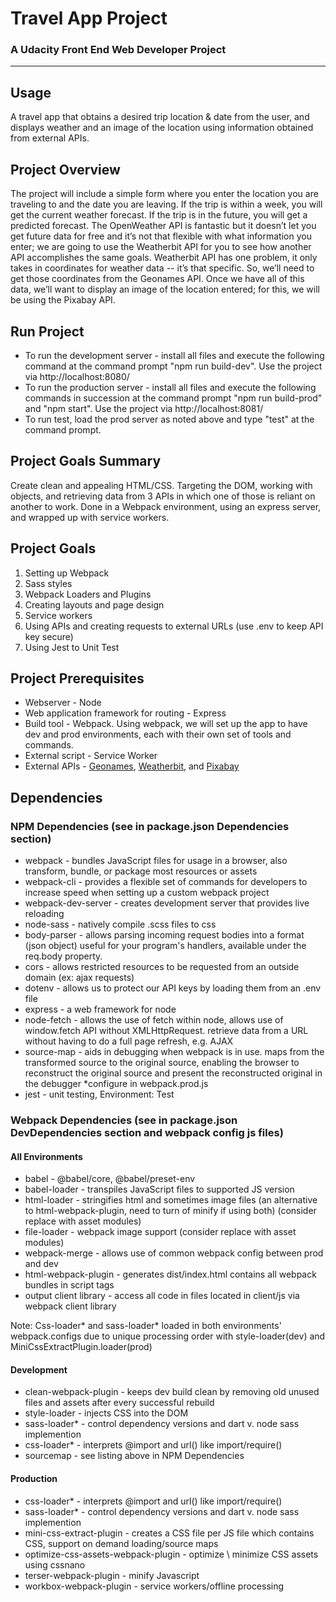 # Travel App Project
### A Udacity Front End Web Developer Project
- - -

## Usage
A travel app that obtains a desired trip location & date from the user, and displays weather and an image of the location using information obtained from external APIs.

## Project Overview
The project will include a simple form where you enter the location you are traveling to and the date you are leaving. If the trip is within a week, you will get the current weather forecast. If the trip is in the future, you will get a predicted forecast. The OpenWeather API is fantastic but it doesn’t let you get future data for free and it’s not that flexible with what information you enter; we are going to use the Weatherbit API for you to see how another API accomplishes the same goals. Weatherbit API has one problem, it only takes in coordinates for weather data -- it’s that specific. So, we’ll need to get those coordinates from the Geonames API. Once we have all of this data, we’ll want to display an image of the location entered; for this, we will be using the Pixabay API.

## Run Project
* To run the development server - install all files and execute the following command at the command prompt "npm run build-dev".  Use the project via http://localhost:8080/
* To run the production server - install all files and execute the following commands in succession at the command prompt "npm run build-prod" and "npm start".  Use the project via http://localhost:8081/
* To run test, load the prod server as noted above and type "test" at the command prompt.

## Project Goals Summary
Create clean and appealing HTML/CSS. Targeting the DOM, working with objects, and retrieving data from 3 APIs in which one of those is reliant on another to work. Done in a Webpack environment, using an express server, and wrapped up with service workers.

## Project Goals
1. Setting up Webpack
2. Sass styles
3. Webpack Loaders and Plugins
4. Creating layouts and page design
5. Service workers
6. Using APIs and creating requests to external URLs (use .env to keep API key secure)
7. Using Jest to Unit Test

## Project Prerequisites
- Webserver - Node
- Web application framework for routing - Express
- Build tool - Webpack. Using webpack, we will set up the app to have dev and prod environments, each with their own set of tools and commands.
- External script - Service Worker
- External APIs - [Geonames](http://www.geonames.org/export/web-services.html), [Weatherbit](https://www.weatherbit.io/account/create), and [Pixabay](https://pixabay.com/api/docs/)

## Dependencies
### NPM Dependencies (see in package.json Dependencies section)
- webpack - bundles JavaScript files for usage in a browser, also transform, bundle, or package most resources or assets
- webpack-cli - provides a flexible set of commands for developers to increase speed when setting up a custom webpack project
- webpack-dev-server - creates development server that provides live reloading
- node-sass - natively compile .scss files to css
- body-parser - allows parsing incoming request bodies into a format (json object) useful for your program's handlers, available under the req.body property.
- cors - allows restricted resources to be requested from an outside domain (ex: ajax requests)
- dotenv - allows us to protect our API keys by loading them from an .env file 
- express - a web framework for node
- node-fetch - allows the use of fetch within node, allows use of window.fetch API without XMLHttpRequest. retrieve data from a URL without having to do a full page refresh, e.g. AJAX
- source-map - aids in debugging when webpack is in use. maps from the transformed source to the original source, enabling the browser to reconstruct the original source and present the reconstructed original in the debugger *configure in webpack.prod.js
- jest - unit testing, Environment: Test

### Webpack Dependencies (see in package.json DevDependencies section and webpack config js files)
#### All Environments
- babel - @babel/core, @babel/preset-env
- babel-loader - transpiles JavaScript files to supported JS version
- html-loader - stringifies html and sometimes image files (an alternative to html-webpack-plugin, need to turn of minify if using both) (consider replace with asset modules)
- file-loader - webpack image support (consider replace with asset modules)
- webpack-merge - allows use of common webpack config between prod and dev
- html-webpack-plugin - generates dist/index.html contains all webpack bundles in script tags
- output client library - access all code in files located in client/js via webpack client library

Note: Css-loader* and sass-loader* loaded in both environments' webpack.configs due to unique processing order with style-loader(dev) and MiniCssExtractPlugin.loader(prod) 

#### Development
- clean-webpack-plugin - keeps dev build clean by removing old unused files and assets after every successful rebuild 
- style-loader - injects CSS into the DOM
- sass-loader* - control dependency versions and dart v. node sass implemention
- css-loader* - interprets @import and url() like import/require()
- sourcemap - see listing above in NPM Dependencies

#### Production
- css-loader* - interprets @import and url() like import/require()
- sass-loader* - control dependency versions and dart v. node sass implemention
- mini-css-extract-plugin - creates a CSS file per JS file which contains CSS, support on demand loading/source maps
- optimize-css-assets-webpack-plugin - optimize \ minimize CSS assets using cssnano
- terser-webpack-plugin - minify Javascript
- workbox-webpack-plugin - service workers/offline processing
